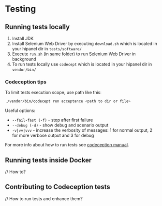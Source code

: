 # Testing

## Running tests locally

1. Install JDK
2. Install Selenium Web Driver by executing `download.sh` which is located in your hipanel dir in `tests/software/`
3. Execute `run.sh` (in same folder) to run Selenium Web Driver in background
4. To run tests locally use `codecept` which is located in your hipanel dir in `vendor/bin/`

### Codeception tips

To limit tests execution scope, use path like this:

```sh
./vendor/bin/codecept run acceptance <path to dir or file>
```

Useful options:

- `--fail-fast (-f)` - stop after first failure
- `--debug (-d)` - show debug and scenario output
- `-v|vv|vvv` - increase the verbosity of messages: 1 for normal output, 2 for more verbose output and 3 for debug

For more info about how to run tests see [codeception manual].

[codeception manual]: https://codeception.com/docs/02-GettingStarted#Running-Tests

## Running tests inside Docker

// How to?

## Contributing to Codeception tests

// How to run tests and enhance them?


